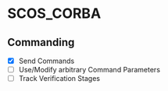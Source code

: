 # SCOS_CORBA

## Commanding
- [X] Send Commands
- [ ] Use/Modify arbitrary Command Parameters
- [ ] Track Verification Stages
